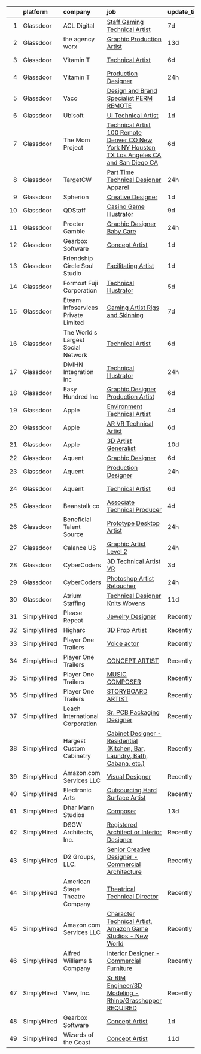 

|    | platform    | company                            | job                                                                                                                                                                                                                                                                                                                                                                                                                                                                                                                                                                                                                                                                                                                                                                                                                                                                                                                                                                                                                                                                                                                                                                                                                                                                                                                                                                                                        | update_time   | location              |
|---:|:------------|:-----------------------------------|:-----------------------------------------------------------------------------------------------------------------------------------------------------------------------------------------------------------------------------------------------------------------------------------------------------------------------------------------------------------------------------------------------------------------------------------------------------------------------------------------------------------------------------------------------------------------------------------------------------------------------------------------------------------------------------------------------------------------------------------------------------------------------------------------------------------------------------------------------------------------------------------------------------------------------------------------------------------------------------------------------------------------------------------------------------------------------------------------------------------------------------------------------------------------------------------------------------------------------------------------------------------------------------------------------------------------------------------------------------------------------------------------------------------|:--------------|:----------------------|
|  1 | Glassdoor   | ACL Digital                        | [Staff Gaming Technical Artist](https://www.glassdoor.com/partner/jobListing.htm?pos=130&ao=1136043&s=58&guid=00000181f65334e294dfd019e50385b7&src=GD_JOB_AD&t=SR&vt=w&ea=1&cs=1_c94eb854&cb=1657695057508&jobListingId=1007985944453&jrtk=3-0-1g7r56d872inn001-1g7r56d8mgsrn800-29d800fa47da9fc0-)                                                                                                                                                                                                                                                                                                                                                                                                                                                                                                                                                                                                                                                                                                                                                                                                                                                                                                                                                                                                                                                                                                        | 7d            | San Diego, CA         |
|  2 | Glassdoor   | the agency worx                    | [Graphic Production Artist](https://www.glassdoor.com/partner/jobListing.htm?pos=127&ao=1110586&s=58&guid=00000181f65334e294dfd019e50385b7&src=GD_JOB_AD&t=SR&vt=w&ea=1&cs=1_38c19e94&cb=1657695057508&jobListingId=1007970749177&cpc=8795CF9063CD573D&jrtk=3-0-1g7r56d872inn001-1g7r56d8mgsrn800-f485984348303293--6NYlbfkN0CNOKpjDIEH11s39GTuUki_mvxNbnX5BtDlH5CMrheAnKze_5JrwQ4joDkGUDohP_RjqrhP-GR2nEH1G8I-E5iyp1xUC5nh2zvMHYjNgiosCPg_jkc54M1b8bMjHC2SAqlR6LckluwJcwjk8npBVnGSZrnaG8_kcx9aCaiD9mMyseUQhdkh9Pd6MgHlVaGSRHDAwGVNKSYbpvRdHZim8npZnhwAYbYuU-RkxQph-t_UoMQ10KppDupqEhXuEGHSz9ecaDO3ULnrf9sLQEDMEg__UTIMCGLi21pOV05l40lE5MkC_qT87lNMXK6hAibdKWDcVqyecK3sNAFOIl6U_dFxEkLxY7P9IBVN4OZqVXEYPj86xm9MBLivi-4FV7Fv9lT7kufudrensx4KqNRxNx7fT8xZkR-TJhjd_iIk4ATlg9r-6iF0cAszXZ-jXkd0rOPvhgaF-0XrTO6x3x8B33ts5fTgTMJLy8UfHHvJ6GFNyTSkehl0WJRZv43tfICYtEY%3D)                                                                                                                                                                                                                                                                                                                                                                                                                                                                                                                                         | 13d           | New York, NY          |
|  3 | Glassdoor   | Vitamin T                          | [Technical Artist](https://www.glassdoor.com/partner/jobListing.htm?pos=115&ao=1110586&s=58&guid=00000181f65334e294dfd019e50385b7&src=GD_JOB_AD&t=SR&vt=w&cs=1_0ee79728&cb=1657695057506&jobListingId=1007988098721&cpc=7F6F94E2229B3AB5&jrtk=3-0-1g7r56d872inn001-1g7r56d8mgsrn800-2b2d0e60afca73cd--6NYlbfkN0DMrcEu7yrtATojKJA7cEzGQ3FdRGWLh0CZQInL4ECGI6k5tN82kdM0cJmh4vC7GgiKy1q_3WkY6rjlaNyM-NFF-LMAwy3JaJF1RGub72pDl2mIPe3VnFjQnN-fePEoO685VwMCQpqIS558ZLLcSJY-3aBIAd5h5SYR4UA-W3wwIZJ-GdMi8Q22301lKnTqBcbjsQqV4w7EhgrbYBRReec3EzATkD4jflSMDLLuH8vk6GJcpDlJCpJYef_lFLjBYIFRKvq07Ijj4TkWIaDBv_1zf_ekl6BdqhSmxmmVOQWztlLN6rrSPBqmi0V3E5u2mBcWUw1xRemD48reDGLx_UGZyxyNmkD3jxzpuJpH9X7JByNeXu-YptDOC7gIUX1Cxs5-KC8TzTQNpDfS-A5EYwPu3jx3LMw8zMIf7eEAH-WSPntx5NcCeSqfAGsYPVR-7s_LIZ_HVefMnM1swhWpVklIE2RBJWa3mnc%3D)                                                                                                                                                                                                                                                                                                                                                                                                                                                                                                                                                                                       | 6d            | Sunnyvale, CA         |
|  4 | Glassdoor   | Vitamin T                          | [Production Designer](https://www.glassdoor.com/partner/jobListing.htm?pos=125&ao=1110586&s=58&guid=00000181f65334e294dfd019e50385b7&src=GD_JOB_AD&t=SR&vt=w&cs=1_cbfa2ca2&cb=1657695057508&jobListingId=1008000918954&cpc=FAE5E775D180B2FB&jrtk=3-0-1g7r56d872inn001-1g7r56d8mgsrn800-2bdadd9d946839e0--6NYlbfkN0DMrcEu7yrtATojKJA7cEzGQ3FdRGWLh0CZQInL4ECGI6k5tN82kdM0cJmh4vC7GgjVqDz7BpSVV0f4MbOzJzJCDSNP0vGQs58vg0Uh0zncdKb_fi2rHArcQNPkTvaSSxPxd6GHnViH5AWK6KC-DQaxJh_okpSepko0F0d6cfPEKACUqRc6X08tPXnvfxeFSQx8Xk-afk6Mg_g4TGiFPC4i1JRZWdFSC2AKOi1Ki3pHOBxcqpu35uD8OgJxYtDXpJzzk7H3flTluHVP3O37rapAqyBCPY6agwhqTmKlFYPlwGSDR02Ugv2PwBNxDB1MEPQ-G8xpmSTI8nTetze0hOTsFhAdFBNj9fTgEvvwgz3-lONx2YDCHmU49QJ_q8HvvARZC7pT5QypmKi3myKnIrkga4wtelz_vFfSYqwkPUK-Rw4ohkzi9eSBsRBkx7vfg1tFd9zsuGPqF8epOwMQzNSlb24zVH1zwvw%3D)                                                                                                                                                                                                                                                                                                                                                                                                                                                                                                                                                                                    | 24h           | Austin, TX            |
|  5 | Glassdoor   | Vaco                               | [Design and Brand Specialist PERM REMOTE](https://www.glassdoor.com/partner/jobListing.htm?pos=123&ao=1110586&s=58&guid=00000181f65334e294dfd019e50385b7&src=GD_JOB_AD&t=SR&vt=w&ea=1&cs=1_798ceab4&cb=1657695057508&jobListingId=1007997935830&cpc=8795CF9063CD573D&jrtk=3-0-1g7r56d872inn001-1g7r56d8mgsrn800-148c79f5f75ca30b--6NYlbfkN0D_sybMACCpf9B-677oK5j6rPldVB6BlrVvFjO_o-GJZbzuF-qh4PxErFUqfUsv_6vH6YLMjT2MVS0a-HyYk0hoK6stCGS3TUAKXcUlAyI4b9KnqjYkxtKlJVmERw-1YHIn2hBS3WFWDEY9Tb7UbOUnuKvkWRKAEMg34O0YToSA9YofhFtAaf2ankOzx5KNMHGVyBj4hTeR_YNCm6fGf1YJ1GtoTW_U0pyxyINXO-wlvPTE4tGlHBLx_6t0SACvhzHiC9iVrjF5NoDEpvnk11_vkHSnond5Z5ZRRTwwq6y858XOBJLFWLPDuDzWgusKNZzza60DKsF29wnj9IAWdjPB4I9148XS5ulXP2vS7LpISxtajTTXkbJYIeJMHJgMwynRLtLeZEG_nYMx11ydymU_yJbwrV9YQEOUL-D7zMVt7UQ9VT75mZMedKcbNirxuz4zkLcPBrVF3ig5GZ69ZKRS-vwVbkCTunAztEP8OKmblRHu6jtQ98BaO41NG6biwGnO-mBkSkbulo4wxrGtzmE7uPhY_xCtcGv6Hi6JQMnHcA%3D%3D)                                                                                                                                                                                                                                                                                                                                                                                                                                                                             | 1d            | Charlotte, NC         |
|  6 | Glassdoor   | Ubisoft                            | [UI Technical Artist](https://www.glassdoor.com/partner/jobListing.htm?pos=129&ao=1136043&s=58&guid=00000181f65334e294dfd019e50385b7&src=GD_JOB_AD&t=SR&vt=w&ea=1&cs=1_b759492f&cb=1657695057508&jobListingId=1007998494479&jrtk=3-0-1g7r56d872inn001-1g7r56d8mgsrn800-c9b21f008b357e52-)                                                                                                                                                                                                                                                                                                                                                                                                                                                                                                                                                                                                                                                                                                                                                                                                                                                                                                                                                                                                                                                                                                                  | 1d            | Remote                |
|  7 | Glassdoor   | The Mom Project                    | [Technical Artist  100 Remote  Denver  CO  New York  NY  Houston  TX  Los Angeles  CA and San Diego  CA  ](https://www.glassdoor.com/partner/jobListing.htm?pos=103&ao=1110586&s=58&guid=00000181f65334e294dfd019e50385b7&src=GD_JOB_AD&t=SR&vt=w&cs=1_c309647b&cb=1657695057504&jobListingId=1007987865555&cpc=4050D81B60456B41&jrtk=3-0-1g7r56d872inn001-1g7r56d8mgsrn800-f9ba92839df5c1d1--6NYlbfkN0BDp_epf89aHDQhKpPegNJQ_ldQpEFZQsM9OcONMGxWx6pU56EKHF58QjVdAUvn2gVWpkrLpX7vbV5-UEdYnswObjI3ngm2Ih6h9TDJERtBGYSIutKR-WXdclnim4wVez2x-elJfLyJDarCEVubotgJSpdkrSETgpkkW7LPNV1CtwGyEXZBlOdZ_oLyUSiShOdozfYAegIwWunXDv46aQjobVAr3X7hfQttxkoiJc4CqM-PuU7NpwoHtZ04hQvTl1spO74SFc5SwA9AjVh16HBeY34H7Ry8uSdkCyLi1enoXnhRWa1gZZ6WkKXIrgoGOnqHyRfivNYdG-PaFrka86tSSmdMswrypOaZXOu02zA8CDKEHq6YuAuPdPRqt8JD7NnMUGlxIJybYc-RzVG4lCfrrcTnXz1RS8kDUt4-jpjQLT5WEtNL7MnYIPxMjbSrXZAwD4OwL2iIUAB6_2JDt9bMWtvfutrRAm4S2Sw_Tw5HnwgRAYpx9Gr5bKoPaytW075vIU5s7pG3NAOwgfcVnzS6H9m1Jdd9FG-C9JQ1ZYJa8PSFULwf0eL8KBK3ftFEbj6QZbtmLZtUDf0gDhTafoF_Ci9CSSaX0v4%3D)                                                                                                                                                                                                                                                                                                                                                               | 6d            | Remote                |
|  8 | Glassdoor   | TargetCW                           | [Part Time Technical Designer  Apparel](https://www.glassdoor.com/partner/jobListing.htm?pos=117&ao=1110586&s=58&guid=00000181f65334e294dfd019e50385b7&src=GD_JOB_AD&t=SR&vt=w&cs=1_2e66b632&cb=1657695057507&jobListingId=1008001168862&cpc=FB7E4A1762AE5BEC&jrtk=3-0-1g7r56d872inn001-1g7r56d8mgsrn800-21c01eebee5600a9--6NYlbfkN0A6TktYCN0VG50lat1bxG6ZYGRoV5Av1OVF6J5hGgtfkbuLupBOf1hB4AfOK0qYtBd7wMBA6CJp82nAZ4USLNujEOWFbAMOMT4KwXvPCj_gayr3iq53d8yWc5MSqcO-k2mX1sVVPtvoxxvc30eUVqePpwhLaTIaXh15vfObKKtp0A6I0ENLoFQkQlxd6W7mJDgJS3Hed41Nk6g8VYFmYUU0HnEKxCb4RHHq08zmIf-8jMYpcQKRgQ30wshJWsZbtVopNGS9kxrKHr8d_A2oK1cRKsiSdPB9e4yBCQtlg4aewscdLdSsxEjsaIgdzN6FfKO389CV_X1JChwValKBzaQqZvsbbZxm7MgQ7TpcobStqk3KvB9bI79CGK8pvjHZ8W33EA7I31_6M0QTFmXlCR3zw_3iZpT7Rk-RSS9-4U_503Wp1bo175fTaEBhvgLDPlhE71s7DlbyBbberctTftO4Z3SupJcuVw5j4GZrJpuiMe6-crvgYrpo6j6jyD77iWvZQCa1uAVaADxP3TAkQjFfBP1aZ8bDjqrarEeN3lZIJZPKsW66PjNNbNkOyEauSS3m1ShlPNPdojPfr-ewabNLoJyTuSUnmvU9J5YlzLwTqKxrPHphUI_xjgFs2OclxitWda5QOU__pX98k-LNoJyT-jWo4_dxQwHrdSuyr8qVLVuKbwxuiieytF1ziucmRn95K6R2cnh3MRJovpfCVYoN-bp2I7y3Zjk%3D)                                                                                                                                                                                                                                                                                                  | 24h           | Union City, CA        |
|  9 | Glassdoor   | Spherion                           | [Creative Designer](https://www.glassdoor.com/partner/jobListing.htm?pos=119&ao=1110586&s=58&guid=00000181f65334e294dfd019e50385b7&src=GD_JOB_AD&t=SR&vt=w&ea=1&cs=1_82a36ce9&cb=1657695057508&jobListingId=1007997451737&cpc=FAE5E775D180B2FB&jrtk=3-0-1g7r56d872inn001-1g7r56d8mgsrn800-1e1398609a68b71d--6NYlbfkN0BpNZHkGCYrNx41be8qaaTe0TzeBrdPS_PZvndxEDoRqCuH3CNcO_WgIxvH872q8BXocWzhpZ2eRKqkciQtsNBTawKLGBCPr2cWDGwrhQ-bf1cswthjJFSiqlVhhCMNwL2HoaXnVr_hlWdlAjgOm77T8-YWdXZWO3viAo31AQo78StG72DOM7TWp8lqTKskptA6rlsCQGEpBmETv-ZkNTHDPd-GyLCahDJIKq4O3Z2KomEXQU9kEIhdMj6KZGR32lGThgHSfjhwNYF2S1jOqVCz-U3GZvTeYbVbf_dOTq_rJwi57dK-g1Wgc4LgDlWDVU5TC6Pux0vYyj0NF-m9yww86V9Ij39hooZQB5lB5jhkqur9cAhkRsyQPEIWzz4bgdem5V9JnT0ApSh5V-FwvBbesEO7p5DewT3CiZPsWdxRRV0BvaLkYWjnXo7QAf8D-zShZy49dI7WSr-wRoHlMv7MprhDm-RsffDUIrWPTLP0EDBjYuwiLsMocM4KNJFQSMJEvaO-_Q9NCA%3D%3D)                                                                                                                                                                                                                                                                                                                                                                                                                                                                                                                                   | 1d            | Lebanon, IN           |
| 10 | Glassdoor   | QDStaff                            | [Casino Game Illustrator](https://www.glassdoor.com/partner/jobListing.htm?pos=113&ao=1110586&s=58&guid=00000181f65334e294dfd019e50385b7&src=GD_JOB_AD&t=SR&vt=w&ea=1&cs=1_551df317&cb=1657695057507&jobListingId=1007979465017&cpc=FAE5E775D180B2FB&jrtk=3-0-1g7r56d872inn001-1g7r56d8mgsrn800-7b5571057083f71e--6NYlbfkN0BK9GXDcakwdiqmeo8o-2GvkYnmPkq7xevAHdeF_847qkpPJo8-WyfGxHsHPe4cA6EI7EtJnTtXxg2G6TxjzkWSjN-_eoC0CQqc2RAq2MV5g6TovBKQDk7CcqvV3amJm8rIfBPyOGl_nc6LyWzqcbr5tu7ooFcLrIX_cxWhA8bZqCmVqt4J3dHYMCnoC0S3fAFrqyGDZtfvanFG1J9sY-Jy-PIJSGCAGSjLp47Kv9EOlZD-XGQeBOKqIuvPJRiLNX2klUc4zRgQ0dEwMW51Jn10uU8FBmh2MUUuz9GKlxk2GUwu2lhJirKulnskX7RhiZN2VbEIq1fHQvmtDheAbgPYyXBqkakBaRSHz_yRQc4Qvw3QHzrmbDX2hGqsaFjFp_5_S3LkmeJSlNRFuGXT9tD8Bv83Ej2k7XXhzoLc402Ay7B0MhcEfIQcx6EjqARezuG4BAxw4-2XeWUj5eJANPYBcBCdEDQNedX2GtNr_k9aDA%3D%3D)                                                                                                                                                                                                                                                                                                                                                                                                                                                                                                                                                             | 9d            | Escondido, CA         |
| 11 | Glassdoor   | Procter   Gamble                   | [Graphic Designer   Baby Care](https://www.glassdoor.com/partner/jobListing.htm?pos=110&ao=1110586&s=58&guid=00000181f65334e294dfd019e50385b7&src=GD_JOB_AD&t=SR&vt=w&cs=1_b9e21e4f&cb=1657695057505&jobListingId=1007999872401&cpc=545C0D17DAD7ABB7&jrtk=3-0-1g7r56d872inn001-1g7r56d8mgsrn800-5f90544a953fee94--6NYlbfkN0B33zOFN8GLzgQsRxgvJtNYlcIUZ-r8_DOeeUSief12Qz55-o9dfT9UdE9sGCjMKqC_S2hf9v2i5E1YDgbxkLYuCwXFQpFHZDuULismFLY1BMfCMd-GYSNomb5Chz8T6iLNjj44dnBnObwwxx_WtCP97GMRLrbWct0Dzg9BRf2byflL-BCiPxgMKQWPxsfcN-ho9n5XTnJjn0pPS_L7ucFqmF0uM1nF5TuY-DHAxRA1nExivwXKhNmK8T2FeLX4NwnGtcj4ku9TgMGabwtNArGcN7WfGwfC4jQgNdXFN7o8au3sFERIdbKFZRlYZvcJ3og9bcNmznAs7c2L-k4SWYnnWisthGvgjK9d7xEYhok7tAojJYMXzV7wCnTOmAz0le4vvl_NKu2_zXAMfxslP43nTRfhK1LVCE73n2Dh3CWSnJVBb1kPEbqgTbWAl9bgEE7qvhKHE1xebP_ebgcmJ8NfMdK75ePGNhvf2sH6gs3kR9CE2rJtqTy8p6Wt03y0yqtaVG3i2sfMZC5pbAxanW1yFTyX033WJVEw34-QWr2Azg%3D%3D)                                                                                                                                                                                                                                                                                                                                                                                                                                                                                             | 24h           | Cincinnati, OH        |
| 12 | Glassdoor   | Gearbox Software                   | [Concept Artist](https://www.glassdoor.com/partner/jobListing.htm?pos=128&ao=1136043&s=58&guid=00000181f65334e294dfd019e50385b7&src=GD_JOB_AD&t=SR&vt=w&ea=1&cs=1_37e92c7c&cb=1657695057508&jobListingId=1007998860858&jrtk=3-0-1g7r56d872inn001-1g7r56d8mgsrn800-23d94e4d67c5d3c4-)                                                                                                                                                                                                                                                                                                                                                                                                                                                                                                                                                                                                                                                                                                                                                                                                                                                                                                                                                                                                                                                                                                                       | 1d            | Frisco, TX            |
| 13 | Glassdoor   | Friendship Circle   Soul Studio    | [Facilitating Artist](https://www.glassdoor.com/partner/jobListing.htm?pos=104&ao=1110586&s=58&guid=00000181f65334e294dfd019e50385b7&src=GD_JOB_AD&t=SR&vt=w&ea=1&cs=1_a3e6a614&cb=1657695057505&jobListingId=1007997379701&cpc=59DF70BB7E75A6DF&jrtk=3-0-1g7r56d872inn001-1g7r56d8mgsrn800-cd5f6426ae09bf2e--6NYlbfkN0AZiaPZyccuKjlre0e0RaBFeO48J0QExrO5hcuLctOVaIu_7Bvz8W8UOYOnx3XUNJ31wgdSvtoeeXvIxZzyZqTGxdrgCrcJVHy9sALxoqXUk9x8FcWFNXNzqSi2fRTrQ62_pavcWlSl3ZKIsgbYS5tNPu7FXYeP1obA_dE-c40LoHDPYEpMgtUU0LKUfRvJetjYACf0mwLaVD9B8Gh9ZMfOsVd2-_D9CqTzB_FOKgMoRUhjJb30aYtie7mYu9hqGgZHrVDDxGvxooiH4Dg0fEeadrSpgqrC0K1ealuOH2-G1THkLbUjZub_J8S_rXo88fKwO8wvLDG4JoANRs9Wg_qYsr4mgLAGtAzDnFxtsYHBlDUCMgF1ejEvrd3795HqZQaFhtoXDnoI19gMbCLe6OSmIa24QVZrTUC2drY-tN3DXihC766rHLgUgEya5DwRBoMU9uxmf_szbsRs7nItIpBb0pw-aU3rxcF6Aj4W1MTBHYKRMU75UsmoLqCENqI11W7oa0Cl93fYkw%3D%3D)                                                                                                                                                                                                                                                                                                                                                                                                                                                                                                                                 | 1d            | West Bloomfield, MI   |
| 14 | Glassdoor   | Formost Fuji Corporation           | [Technical Illustrator](https://www.glassdoor.com/partner/jobListing.htm?pos=101&ao=1110586&s=58&guid=00000181f65334e294dfd019e50385b7&src=GD_JOB_AD&t=SR&vt=w&ea=1&cs=1_8fb66735&cb=1657695057504&jobListingId=1007991091859&cpc=0F120DD93C91FC85&jrtk=3-0-1g7r56d872inn001-1g7r56d8mgsrn800-be6f43ec227107dc--6NYlbfkN0AO-lx13pzomzdSppJUWL3QXsQT8oyFk4U4LWH8QC50CrDq5yYFSZNdw6XhlElfAiUND0bavzWePFgmziYefkO3atJ_SwK820d2liYcoGKoeeG6kRrT4hBb3RGqlTD8Yef1Rx8AJlRd1KC1C0eqhf8Z2Rk0llX2GwWrVsQeJaCIJkOcHMTDEPiF3u3ygl1CY0K5qWtD3vL12-1cCbYXiNg9UzSauLoe_9DFhcOtR04VoehdgTE2kW-HfYKLraMoGDqhs06yJQhb-iMTEYtNjEkZEqIor8qK1gwbyLzTZ-lOXpVleGpVPRSdcLYJkBWLnCyUa51JJ7MXUK9uxTtPmwZ6UiH1-5xiicFNGVoHmMWSc2VH49T4bTxziQdm7HLuNfVjEumvZGrSbSAm6DlXCg0EGGiRAygXgsiGXoAo2LwW5nP1pEciqWR0hWxGqHVg5Prq2azQlj_6MvNAFY8iblsOwhEi8mwMvrFH0q4zaT5yUwcPJI8h5Ljg_X0LjtHI_S4%3D)                                                                                                                                                                                                                                                                                                                                                                                                                                                                                                                                             | 5d            | Woodinville, WA       |
| 15 | Glassdoor   | Eteam Infoservices Private Limited | [Gaming Artist Rigs and Skinning ](https://www.glassdoor.com/partner/jobListing.htm?pos=124&ao=1110586&s=58&guid=00000181f65334e294dfd019e50385b7&src=GD_JOB_AD&t=SR&vt=w&ea=1&cs=1_64b2be0e&cb=1657695057508&jobListingId=1007985702247&cpc=F41FEAB56D215062&jrtk=3-0-1g7r56d872inn001-1g7r56d8mgsrn800-0446465550e55cbd--6NYlbfkN0Dh7uhyTJ7ceVX9cxrhRzkf3V-ashF7vV1FDMtoY4ul7WmHnca46Sdb1uL5D_1w7ub67RTkJHsD-kb6Yd1DQurbQnkcXPgFaaW1sINN1ZkHhVeFO-rZGZbgEdJoioXIoyVomiCtZgAx_muNNnm6cvEwY_znyqSg6HZtgMF9f_hQtVe_n8Oqgt2VYRZ-EHiSEHvAgz2ybPOopNILfQLPLy56GNpQ95FYraO0gHfgnhIRKt_C8AnJ3B0_7fldyM7qYuxEzIzMCrHt_aptmk97nkR7brXkis_6lSv9-BW2wpRT1xnJMcDrVDmuxbPDljqRRJoi38TcI_-C38djT9ppqekyzCyJX2VYv5Z8lPfXXSlBM7AYm0VE0-_kcIy9uxs9oHrKReMXF-sR6vmJFe-EYdOpp-VH671-gcsshWK6aZsS_EKHom4Yqm3VDt2-xaWvdkIaPLJ5so2IQi5rmiUdVY3RQNFcZsJIIR4tfhdYSbQZx-eb5mIHhDaHROfXXG-TLZACu2-_xnyCOORrLzKtdT4D)                                                                                                                                                                                                                                                                                                                                                                                                                                                                                                                | 7d            | Remote                |
| 16 | Glassdoor   | The World s Largest Social Network | [Technical Artist](https://www.glassdoor.com/partner/jobListing.htm?pos=106&ao=1110586&s=58&guid=00000181f65334e294dfd019e50385b7&src=GD_JOB_AD&t=SR&vt=w&ea=1&cs=1_6e8876e7&cb=1657695057505&jobListingId=1007988214688&cpc=BCC169F53084E245&jrtk=3-0-1g7r56d872inn001-1g7r56d8mgsrn800-a1a4e404d348c6f7--6NYlbfkN0DSgjPPcnEdvoK3uuxfISLALE6pB1FR7YSHOr_tSg5_QGIhoz_2VqUepdcKLBLI_zQIFmzuBr9mcjXu1U_GqcqSnFLGSfTR5WLUThO9br6SZoCdvmPSI0rthZgVMtUWT4jJHFhHpgjNLss2RlP5qDPR-4G2FcONWnprSe1SvgWyoZBrh6D-oNvMUYuJbu1epRMMapwFjsCPcGgZYxRBLTPHrxrxi4Pw-5_9b9UPMZPpTCJgbJXXXmM-545bsVy9cBoQIx6KkyI8jRJnR_NTjpe_XfWJn2m_QvPMxqexjg1bxvl3dp-iIgY7ygWfAzOqE8aV7w_zMg_8yX03bLhVYvegDiCNP8x1ABiuSet54MqriOrw69z77iGPIKDH5B6goVgoeHUXLL3YR4jCVBbEQtYt0DgCcjvA_LSa13ASaIKlsFyGz3EzqK6nQGbmn50zLBj7_3-1y6JpEIFfHR-iWTAAk9n1Y7MwP-HaaLe0C-tznkDdlLlCFKv3M1WU1qCd8eP9ZayzjtB5alev1IXDLblWqIPohgSVvc9c7zUu24EpLzqk1wjbjCWeYd0K_zfkRNXx7CEPvwB8kmOSKyT3p5RwrtCb0h_Rik8%3D)                                                                                                                                                                                                                                                                                                                                                                                                                                                  | 6d            | Sunnyvale, CA         |
| 17 | Glassdoor   | DivIHN Integration  Inc            | [Technical Illustrator](https://www.glassdoor.com/partner/jobListing.htm?pos=122&ao=1110586&s=58&guid=00000181f65334e294dfd019e50385b7&src=GD_JOB_AD&t=SR&vt=w&ea=1&cs=1_125c8797&cb=1657695057508&jobListingId=1008000881895&cpc=F41FEAB56D215062&jrtk=3-0-1g7r56d872inn001-1g7r56d8mgsrn800-263830ea0527805f--6NYlbfkN0BJ3u6qF2wc9ICgZlvsKuNbbLBNkh5ZBfvXb2PoA2N6Q167jZcvFJgUYQitahDww1sPyhY9J4F5fVG0-EcXe7EMRIe2lOqsDNCPRSJau29SHMfl5D-smmK8dudRqLpxtjh2kZGpJfyucjqj3KvnYnats8zgReXKnu5lE7loRJgY3KYQcRyJkr9Fnts5MDoHXMT7hm7GEgF4S2Vu7gVzKeVBroFSMaWGQ03P-tuNWgOESEckx02EC0p-zN5PMNjCr10U_VtgLdBX0mavfyQEzmt6lvtqoBtoPa1-NvixVcoHaG0Bsvo9byInu_iGjhP_FUAIaAFP49H_mz5K9cs-1q9gUTYkvCyqHNnJxrMvqoNjuuH6lVmeXfR_sNlhKcf5IAZDDTKAr2Zc3Q5w6kkIdyHqJtEKGJPJfSZA5vegaU4zK5B66wCmZhWJH471l5asE-PR1TBIiE6g5enU9BAJhMxpAk-E3r5eHfHVkeMLj8_wmjKtc7I723XPOXOlvGzA6s8NECqchIGgGw%3D%3D)                                                                                                                                                                                                                                                                                                                                                                                                                                                                                                                               | 24h           | Woodridge, IL         |
| 18 | Glassdoor   | Easy Hundred Inc                   | [Graphic Designer Production Artist](https://www.glassdoor.com/partner/jobListing.htm?pos=114&ao=1110586&s=58&guid=00000181f65334e294dfd019e50385b7&src=GD_JOB_AD&t=SR&vt=w&ea=1&cs=1_ea7f58c7&cb=1657695057507&jobListingId=1007987716739&cpc=AC285F3A3ECA6BB0&jrtk=3-0-1g7r56d872inn001-1g7r56d8mgsrn800-a1f175cb8d761c99--6NYlbfkN0DzFcgFZSW24QBnmHK7x-Aatnd7JHF6x6XqYmHmLEvBNkdR6SQ0tPXIJmjP1lIiGSMwFfdYZ2cYvsSFVRrF3aIGUU-nUlUv-UyUk-GcDHtQ9aXwm6bmv-DYK32QO1p2F-sx24LRq5lcPYiyuNXVAsoBV6_ZvOnvooVGoTtSQOYiMGodAavZQKnXQ-aKdeU9LRdP995WaMpwITSGkOr28rbnFH5rlrk4vwhoCS2vT9IeRLD4_egN9FRIsiOCRiM9JCPh11BkM0E9qhBj8dZ0kNs1jSIZe8p1GrDKt_s9cSSERKoB0j4moh6NgpAOWOBkDzmiSBf794sTn-H2Hi4FYL3lxCZ1qzQ76VVVYztO9K2CQ4B05Gw-G0RoaAVpjwvCBRgTCDtm0DLievODZTckgRC3QcnWnj2OBTwnVuelxJzCGadaKpIpRrHgmq_rh7vuk5bugw8bUvDwl9-WeBhb2lNWif1ykhqQ3gHi4YvhNSM5i49G-_d8SBTPCEmE5j5MV6zOpHsemHqbrQ%3D%3D)                                                                                                                                                                                                                                                                                                                                                                                                                                                                                                                  | 6d            | Flushing, NY          |
| 19 | Glassdoor   | Apple                              | [Environment Technical Artist](https://www.glassdoor.com/partner/jobListing.htm?pos=102&ao=1110586&s=58&guid=00000181f65334e294dfd019e50385b7&src=GD_JOB_AD&t=SR&vt=w&cs=1_c60d1905&cb=1657695057504&jobListingId=1007993991310&cpc=654405A9B1E0A9F5&jrtk=3-0-1g7r56d872inn001-1g7r56d8mgsrn800-fcf15d6e75ddb4fb--6NYlbfkN0BvKrLyj5gPmtZO9T8euul8TCxuuKNOtzRJOomxnwSEodTz2Bc-sPZl5OJ9R4TJsNcmDZ0l2LB6DrSnwurn1K0vJ4iTjl9QW1JhBWTF0sXP1R9ts6Ae-JoDFyTmVPZfYj5lbR6qxK1JlFKY1Gwlbcyi0vLO8WwnTX4dOHZ3APzh0smyZKGAZhQojhVRSP-BFuA0WqhqlTfVDe8PrSpdrkv0pqWo1WPrrH1164L6JRzh0gAoQjzGYv0_qfvKI7avTp5vFS4HAg-8w55BMcg3Wa36zHwFFS-1wszEik7fkvWYIEFfuXUw-JADxMpFgElF3_TlRI8gvYrV74fGVGWaF-G-9u97T2MhoiIV7eQE8d1E2zjTJRdDFjTW-gC1Pv1Qv3X2mvwI8iTW9wQ0jHK7SE4M9XKPxFholRGXo-1T8LhmXOvkFDgEj9bamutnGVoGX1o0BJ8hlXC485m8Zt4qJ-UHyY18JUhHD3ViLslSvVs4n-FDoHI23ye2rFiFjvjRuze8wo9sd-LjUtFmx3PM_sgFnoJqrdNyRPgmqJBjRhelvDzuN7PW8AntAWysXgowYEtsZ9B--sTPXHhhx6OXSflPkQgHus-btOL0OvnyfDSZh0scL_htE2Nlfr59Z3sM_HVqz2XsY3BeuToWeirisva0hBvlCpQU7dg_PBpSKEpcGv56xuFE9TQNuYiGU2MPwVCeadOyIw-F7fz2EyE90cRiEx0hNqpSS_BNHCGp3lXSEv7DDj7IQd6Mq4e5be9AN7a_MakhjyL_tVJFIe7fPZcUx2hvbxchHzU8fdfKIRfZEcZWIHBE3b_0VkqE4vdhMTuXAYyR_ZQBrXHf2XiXTtRnR4l_GYI9CPPDf0z91MeDwl8wWLCGxITlvUsogzYKWLUQ2vBgX05P-auOAE8V-eBAn5gGrjWYFEa6GV4VxxPzAvGmRgzJ4l5va2IRfz9-OHSSyk9J8_jp_w%3D%3D)                                                             | 4d            | Culver City, CA       |
| 20 | Glassdoor   | Apple                              | [AR VR Technical Artist](https://www.glassdoor.com/partner/jobListing.htm?pos=105&ao=1110586&s=58&guid=00000181f65334e294dfd019e50385b7&src=GD_JOB_AD&t=SR&vt=w&cs=1_81810de4&cb=1657695057505&jobListingId=1007988605059&cpc=AC285F3A3ECA6BB0&jrtk=3-0-1g7r56d872inn001-1g7r56d8mgsrn800-9feff9323e344f90--6NYlbfkN0BvKrLyj5gPmtZO9T8euul8TCxuuKNOtzRJOomxnwSEodTz2Bc-sPZlt2Zgji_QUXHm5gyoIT_Mzgf9NN-RocgMMTGC6zbdmofl4nPmT6-6rT4MBHRKw9tcVAKZ7eCk9OJc8ML9i3q-_TKT9QiBsttnhRVBZ_MxB0_scEhOJNNfMhXD2aigjctujIFxpZ5o1DXcXW15XUNsSxnKwbaXW5C7C9ABBE-LcJf_vbcQZAVyaLAa8FOFdDvA4ONnCZ6BxQ6s_-wjS3VXJGTNvj-tIjY8vqkB5k5bjS1dWG9pdXeZul5TNpWSvMbjkkxDgm9ooTkjj7aT3G9nQTFZIE74DNIqXqt5Cs5M1dDjMYuu517Q9fil0730WScXAPT-iefDfgM_vEqG6UdyGwrHFDrNOG3fTNZbpph8LfdT3wiewOQzMmhwhVn-Tx7IhhotErVQ0ZM1tzdTk7CAr_OTRpNU9usCsfN3Ihaif4Y6fCyodZsnw6mrcUv8RNp9pK2vOFrP10QeGiSloo_OQf8jTSmYGQFGWNhgOKLOGY5L_G2oB9n7OmiIQ1V4mNns_rHwJHrRJeCUAnBQGPckXZRDeh72mHi_-lUqQ-eOJ3LB6FI9mGyMkiOYIwlG0Agu2Sgy65H9uAtyLJI_ATuW6_jNw8Ni180I4ZT5PL7EKYjAWsS607R0SBjBFwl9VZwNUf-UIbv3k2P8Jtz3latLBOa4jHafpL8POYK0E2RRoAOKdIZ_S06FP9v0fWliwGN6RpPaYuizZppveo15VencOK2cy-b_jbw3-ntV2GjLeOVDCjnC4RiwfVa0w5_3lpWBY3IaUyyaSWLV1EuC0WbPzj3GqbbGcVFKmRQeAEMHv9tRP6aofofz4vEPHFOb4WJmW5mPfGULFEP9Ft6f2eRVmLqrmhYmyfRS03a3iV3tLD9kT68i5n_SeaJDA1LHXL4xZFg4cQEcIIQecJ_0lZ7vVQ%3D%3D)                                                                   | 6d            | Cupertino, CA         |
| 21 | Glassdoor   | Apple                              | [3D Artist Generalist](https://www.glassdoor.com/partner/jobListing.htm?pos=109&ao=1110586&s=58&guid=00000181f65334e294dfd019e50385b7&src=GD_JOB_AD&t=SR&vt=w&cs=1_7afbde89&cb=1657695057505&jobListingId=1007978835166&cpc=8795CF9063CD573D&jrtk=3-0-1g7r56d872inn001-1g7r56d8mgsrn800-dd83f23249e676b9--6NYlbfkN0BvKrLyj5gPmtZO9T8euul8TCxuuKNOtzRJOomxnwSEodTz2Bc-sPZlt2Zgji_QUXFzs3_OXxsWzs7YIt3ioflpzSAAF4rgqonoVe2LKgpjiPjYURdhBb_oyTcdTmpPA12ssH1CfLRJ2WnXk-7NDdzo3WWgza_L42_8hKnl2_nhWNnWJzgnzqXLkmw3RtYut-mi2rszq4cd-X7ANfPfChaQC9JsMzbnopJrEQCy1R0vwS3s-juz6HPIhqwm8cd_ZxsxBxk5JzKP6mtieFCj6g1HZ2WjJki2hBE566BaWGezuYKV_jk9ICRy_SxqOBCsMv4svAsMoAvkCbI6hQ5wav7zJNKiE0kYjnc7REotP6zhOPOnPyvsfLwXYBI1jCus9JGHR4OtwHIXVA1nyWy5lMFOhsqprVKsn5-Lp1WA1rewbCpLPhDS2k4_yyoFaIm9RQTBKL2mZI2W9PPZobkSQB700qhT2haYyH-FJt42L_qQ2FU9Wwa78yuS1hm8t6f0JdgaasL0TY9YVToZTJkgCatDB8X2lzA_kO3-M61DKHngEmG-rm3TrMN4V1Hpm5mN3pbO-rZJfwXEJcm2WAjni8ft3bHY99jZ-F6HUWAWppbYy6NTy1wUGTs1Ujof6rYI3___LOd67VmFbJIEF714tSVx3Xv0MLqvYeZXEf4N7tz9UW8ooFHtSamNp-QpK8ZF6tmITj0WO5Wgmvo9pEaScgS02fDQPrILs1wSgt2_-339SWeCFLd6x_1kmcR2Y4q5S0tIMmop-oGC7Du-hkHPrnZmu0I4ZvK-SYjjvgZb-QXRb9CyQG9bitg25-kHg8DaAWOfWz3micgIlgFkAjxjVKfBQFRAwjv11yuum7XoThrDC9jr4VqTa29Trx1ebs20IKXs0UkP8g7NTwxSrk7DS6XVYQilBs47MxUv8kAH-VI0IHAPPrXqYgOuqkp0h3JkPfg%3D)                                                                                   | 10d           | Cupertino, CA         |
| 22 | Glassdoor   | Aquent                             | [Graphic Designer](https://www.glassdoor.com/partner/jobListing.htm?pos=120&ao=1110586&s=58&guid=00000181f65334e294dfd019e50385b7&src=GD_JOB_AD&t=SR&vt=w&cs=1_72f09f8f&cb=1657695057507&jobListingId=1007988996665&cpc=3DB599BF2F4828F0&jrtk=3-0-1g7r56d872inn001-1g7r56d8mgsrn800-d52aca7df62de0a8--6NYlbfkN0DMrcEu7yrtATojKJA7cEzGQ3FdRGWLh0CZQInL4ECGI9gD0Wolx9R2v-Aex0-GK042anucAX0UHAFAOZzfrb71RaUo5kU5NRbNy-NsEMl1LCrzajUtzA10UAE84u9e-MwLM1_TYh0_bh1m7rzdxuUI1PJE0uGSyUy0yJb0OhvDaQrkiOnrrbXcg1zbraJ1PRnkBvf-nraE26kcl7d3d2veQx_EbWzvlj991jTExPoVKHHDP3YZdwd8sIDn7SL9-QpvCN8V7M_fb-K2e5pk0PQcP8nelnxwTvJkHrEIV7Bx1w-YMhyYvIM8q0KYtX2KlcU8Q3tqkNH0zNbL511tZz4t4ADXYwgL6G2UipzSW7tvLAMwQCKcdEfwXwKPKZMeyml_67Sdj1TeUQWsF7130L52T-9TJIaVSITV2k15WMGx1CKJ65KDXKQYEht-k3Fm-WYZ4TNRA7yVEVATSSpo17IT)                                                                                                                                                                                                                                                                                                                                                                                                                                                                                                                                                                                                     | 6d            | Atlanta, GA           |
| 23 | Glassdoor   | Aquent                             | [Production Designer](https://www.glassdoor.com/partner/jobListing.htm?pos=118&ao=1110586&s=58&guid=00000181f65334e294dfd019e50385b7&src=GD_JOB_AD&t=SR&vt=w&cs=1_955a0c0e&cb=1657695057507&jobListingId=1008001116189&cpc=D2F1DE17EE1F43B9&jrtk=3-0-1g7r56d872inn001-1g7r56d8mgsrn800-690ea9a160405fa7--6NYlbfkN0DMrcEu7yrtATojKJA7cEzGQ3FdRGWLh0CZQInL4ECGI9gD0Wolx9R2v-Aex0-GK05W53OkiJifQxlRavF4jv6APzz-RK37WNysVXED3ZYFun9U7efaEyA0TQ9uauy9vzrdJYvjMG3TgDS4jSgzLd0D2qTawX-pzCyzLkwH6byoblhyIqxF04VfYRx12gBbO4eQgATPmDx186hUo39r30fcumxDDh1pjfr8AHJdWquHUkVgHFeKlsF5SHWY9nTyn9FjkK-hHL0spwQWRoK_064NIpv8ma7Xeij3JSheSlmtqf5tecrUrR3pNqBNer1RZrV-BL1t7Na0nXNh1esVqgUm0a8JHm77fMhGFUivqFqnBd78nyiw8dN-XKHnheFTvdtv7WiY5OTvzR0KktjsH4B_2-I9MQJzFELdA9e4h1foszyfsbMnK-AUZ59WvXlCAF4Id4eS5CFD8w%3D%3D)                                                                                                                                                                                                                                                                                                                                                                                                                                                                                                                                                                                                      | 24h           | Austin, TX            |
| 24 | Glassdoor   | Aquent                             | [Technical Artist](https://www.glassdoor.com/partner/jobListing.htm?pos=111&ao=1110586&s=58&guid=00000181f65334e294dfd019e50385b7&src=GD_JOB_AD&t=SR&vt=w&cs=1_5c86fc62&cb=1657695057506&jobListingId=1007987529256&cpc=5EFBB0462F9C6B7A&jrtk=3-0-1g7r56d872inn001-1g7r56d8mgsrn800-0f80ce9de65ae140--6NYlbfkN0DMrcEu7yrtATojKJA7cEzGQ3FdRGWLh0CZQInL4ECGI9gD0Wolx9R2v-Aex0-GK06FwClXS21Zeo-jUYyPMhNF8AfWcWf9-vdKsC-nJ5kZtI18OgUyh8ClzkWlD743XY0hWpKEYLEV2ixJ6py4X1HGlX7qQYN53uIYP-Rz3KvnmVqXn1cC2iE_QKhS-_W5lnyuloPyQZKAFJl9JyjtX7WRfnd27rO3XpFBL2hDifbFsfR2ybP2SbUSAZIk9sGqblYkUDYCAQ0SLTcFDT35vVzfrE_cJk7M1NWVEPVaJ_kkbaQZOZQgNwg4t5C_JyP90HCnuuU81mvDl-va4iSHzWuUldJWE7AarsYp2_TSYuPIWIdKzv9and-FYWui670vmsGHqd66SP9JfyK6mGOcTQy3GUjlVgWBVmrWpsvyTFj1YNNFMkEyJvBzCEYZ_c-tW1n9uizBPos2bw%3D%3D)                                                                                                                                                                                                                                                                                                                                                                                                                                                                                                                                                                                                         | 6d            | Sunnyvale, CA         |
| 25 | Glassdoor   | Beanstalk co                       | [Associate Technical Producer](https://www.glassdoor.com/partner/jobListing.htm?pos=108&ao=1110586&s=58&guid=00000181f65334e294dfd019e50385b7&src=GD_JOB_AD&t=SR&vt=w&ea=1&cs=1_a504a224&cb=1657695057506&jobListingId=1007993269645&cpc=42BEC95245890617&jrtk=3-0-1g7r56d872inn001-1g7r56d8mgsrn800-551491fbcef1d8e4--6NYlbfkN0D4nuovUOU2dPryPr7-xanE7ZFWASvaSyNm3BqXIbrO0tXTBO69MzMFvYIyQ63zXfXy-aVDgzQ9M-ePciMJEQHK3LC6YK8ObdjZVng3UXp57u7vx4YNpbT4ZSTWAqst3zTGnScCrcvBwHcck2Zi-ZTnvKtjzWLN4PVkOshtLXHqO56_vmKSJahWCuTQvnMWXbdQaOZpg956gb94GVwrs75Jof-ap-SKbsxyBeJnW-wzR3Lw_OwJMEIIsAMhmknoor_82Mhpaj9Ode5CbwBO6u7eeXKzBZZqEjJnWOiDCWFKu56tYmII7dKzi-7q7K14tIYS3BIBZ4LnJFxNYCV9NuhAsY3bi88OsZXR-4wi8A3wjtqmfUEV7ZMHQ4ebeP7S1E9t_kl9Gj3sagxJX95-bhKSryzOziekwfJGu5RcWu9JUA6EzcOUkiUlharqt4Q0_VIIcHXHENkqgN0Dq-8OuIgpxDiPz17FZT5X9v9OshK2vfb09tAu3vFBnZqg04rIKUpOaQ8fP3Xuxg%3D%3D)                                                                                                                                                                                                                                                                                                                                                                                                                                                                                                                        | 4d            | Remote                |
| 26 | Glassdoor   | Beneficial Talent Source           | [Prototype Desktop Artist](https://www.glassdoor.com/partner/jobListing.htm?pos=107&ao=1110586&s=58&guid=00000181f65334e294dfd019e50385b7&src=GD_JOB_AD&t=SR&vt=w&cs=1_64108eb4&cb=1657695057505&jobListingId=1008001637494&cpc=61B26E8FEFFA679F&jrtk=3-0-1g7r56d872inn001-1g7r56d8mgsrn800-7f50689c469237e0--6NYlbfkN0AuhMS17X8qDQgSFY53OCYF05qBxLRTaploO0eM6EHxbaQUKNnYp8slaIx7hJrW9lsmFhHbhcoO4ps20gYaHlSafQPlh2g9mX5p5gPQqYyy6HF9nYXTC_2J2hoIgHQsbeb-WLvb0yhwF1A5eBaT71AbudzdnsBCO7GkYq_GBmykXgtN0AOCt6l6AzqfpjV0gN56s3LzJpF_s97chjpgPDB-gqivNUuIJXWvvdHJfnbxnoV0HorDxDZg7wpGdZFAcPjVDafBR4pWS5oxfsrnCIsN8mUza1kbyFkyzVCZVMxgffrd72tMQpFL-imcoTiz-s-ne5iwnKkL_BlmgXt9j8cViuEUutv51D8CZNdAdFvZS2DZuvPPGpVD4-5O3GF86MfQM1Pzn15VUC7vlDn4WU0vhS5FUAB0-XF8e68WTlvzW_AsD739hnD5ubKIXESpAYafxF1iJwCuZmPjXDYJkjH5nmLgK8x2HeItirBpE4JJR993dVQRyX1q5eRVn97GIXY1940EuJ6sgJZTL5SCZfLgYc9EQqowLotQe-LzaoMyTCKKSHJ8zLqB)                                                                                                                                                                                                                                                                                                                                                                                                                                                                                             | 24h           | Atlanta, GA           |
| 27 | Glassdoor   | Calance US                         | [Graphic Artist   Level 2](https://www.glassdoor.com/partner/jobListing.htm?pos=112&ao=1110586&s=58&guid=00000181f65334e294dfd019e50385b7&src=GD_JOB_AD&t=SR&vt=w&cs=1_0b68edff&cb=1657695057506&jobListingId=1008000436324&cpc=F5E96E35A1725171&jrtk=3-0-1g7r56d872inn001-1g7r56d8mgsrn800-0979ac1442974e48--6NYlbfkN0CUxI4io42tSS62xnL00SrXi2yJmCzdJxEKcpG7rurhb5FjF5g-iXmZ-gZhXzl9I00N-YXvwLDh1e9ktqmCFrOkBjRJWeWgzcQ1OfTq0jG7v2Kkp7A29Ym4HY3LwObaBSQfdZxHj3OIJv5sOueFLXujq6lM2F7iOFibx5n8_eyHN_isNhN6KYjLI1xTTIM_G2I3ptb2rPiVWwff7RchUEyKA3bNUfDc9GiPfP0VZ9r5v1N0oDYhwGAEP41322KwGe91hiWmpGvCKVCMTkMLRL3HcAZDmybNjPxjfXP8PTMA0FnVMNdPKPOebbz9sEt-M2icq4XfB-mb_HD3ZswpFrnjxpx5njXAGGqOP7rjEZDMY4gFRFsouqEOyvl17QMKzR5Os1ZqFas5YqrTEpbmxjI7avFDBLTI0lMIsDVZ69_m-0DZiGR8jDZ_TKiaVAWtJZfkVG5R31Esy3UJDmir6mP4FaS9yHApR-RMzjJLsS-qh6m2WBxKHSuzm8IssNgNhQO1WSG8QM8CsbF0hQ7PJi1JuO6KC9Rb7Bla7GExYLJLshZ3rUvM8LVYdtzyspZEWSLcW_mw662sUP5Sdl6TbWQfm6M37n_VBiU%3D)                                                                                                                                                                                                                                                                                                                                                                                                                                               | 24h           | Hartford, CT          |
| 28 | Glassdoor   | CyberCoders                        | [3D Technical Artist  VR ](https://www.glassdoor.com/partner/jobListing.htm?pos=121&ao=1110586&s=58&guid=00000181f65334e294dfd019e50385b7&src=GD_JOB_AD&t=SR&vt=w&ea=1&cs=1_482abae3&cb=1657695057508&jobListingId=1007994356771&cpc=F4EED0218A761C36&jrtk=3-0-1g7r56d872inn001-1g7r56d8mgsrn800-81909a56da560e1a--6NYlbfkN0CpFJQzrgRR8WqXWK1qKKEqALWJw739KlKqr2H-MSI4eoBlI4EFrmor2FYZMP3muM12TYa1eX62swvXEeq4nrrl_O48pUSHCzMWorBrUHdO3dmXeBwNPvP1YCeUluWuCkOJLYQ1GkfuaYcxlurM4I7ZVAHQdtntRuelsu4Ey0_roQmnblgmpEEuIXV1fZlMEq6lY2x2P38BO7Rvlq-vC5Yw9oQGvIQdx1YQPRYl6RFGCLaLocHioyEfDieMGUJ7mbnm2E8dBDXE1YKpJSv4Wmy8331AcAHM8Ez4KE78MNENWLDqWC6qkAONsuuYV1nTcadloUyL8iPg-dCKesjkAz1YUNpqhzCsJwfzNjW4eX08MFGUh3WVsfHcos7DtPeIa717ZnBKZX7kYLXT_jDU6XzPxLh0NHYoHwvdgNaU-R_GtUWPE0mu6PQKwxWUR-kH-DGLqtpdAAz2mXVmFaEKWM5wodtr5U95lJFYU-SwkxiV6SWny-YYUhPSD80QlZ4_ERrh_0UShuvCK6GYthYS8oBeDO9ufFaRlQAQSiuh3HUBeAQcCtNJoC4-uCvgBx1EvC77z6v7uifEyL76CNTHuia_ofUcKllfaeKUuFgdDgaEMt0YZPgASXg8N0j0x1RrxSb65TZXicL5v_ajXo28q6S3q_zSLfIU13r1fh47j_1tOMxu7sRaKhbLZrU32p1HMGRx6omyysWsP2a8CiwzCS6qCjjRQAX5ukMzav2ZYtaMlSjMfD1PDyO0Ze_8saQzjxVdDajrWJ16u3SkcN6yxVY2QVt_3rNLKU_XCpsLyidSp2jnXyFbxxyAALgO2wo9ZakMhKBPuq29A3miGByUgE84RUr0HuvW-gV8EvraKS9f58CAatiZLiULLehkYPMY_4eDj33xxc6H8yh1oY07lGvoxi4VvjK1h0suN_Jkb1pm8kos2e0mNtJCqNJvkQSaZMmvDfMiRlGTSShNGS92N-sYk6qR9oBzJdJkzc3bopJN3g%3D%3D)                            | 3d            | Venice, CA            |
| 29 | Glassdoor   | CyberCoders                        | [Photoshop Artist   Retoucher](https://www.glassdoor.com/partner/jobListing.htm?pos=116&ao=1110586&s=58&guid=00000181f65334e294dfd019e50385b7&src=GD_JOB_AD&t=SR&vt=w&ea=1&cs=1_7c429014&cb=1657695057507&jobListingId=1008000452519&cpc=47CFDC01B3F81FAC&jrtk=3-0-1g7r56d872inn001-1g7r56d8mgsrn800-040362a2ceb0b947--6NYlbfkN0CpFJQzrgRR8WqXWK1qKKEqALWJw739KlKqr2H-MSI4eoBlI4EFrmor2FYZMP3muM3Wp3RyH9ty9RuFWmQrNcnq26aGWc8itbTQkmkYhbThLTSnyaAK_jgAPSo1YmRg3caYdBWzHig17VEnf7BABWL312oxsKIrgEs6Yb6NmHnlf5Qz18gundIW6kI4pMPG5eVkgHbZnCQx0SJbLfsBxTfO10VHmtptl7AEOJmQ5Wa-YyguoBLRTmp1ZFdJkYAo8FPn7lOiyOzyhTuRvEkTdhfDxSRCk0Y_OMlxjC8gr6fa-yc2yAhVfU9b286_6fcdyRPyG-S7Jy2127R4VqMhswdWJr6eFjUI2J-85fTvhLAfOOBWOx3VQtxAkhpfbJ-L2X5gJwO0IWAFaNyCKI5_qjC_CKsP7vSrNttluW0CDJoEmCif0S8EZStAtWv8Ip3-XAxw-S3XZdmWcuvSzO2W1IbZJ9bPixG1FEqti0XNRVIw2Ow9ZIqs1JPiz4kTxTQB4W0BtFLQU32BTtkCxy2j9-3JQoHjpiWhyTl9jDWsFTYCJ_ksY6RrKRqMTrcKICF3XKh4dh5FSjhcEYTKay_k_Ct3vnXiDHc7OeGZisyKYPqAwtOj2XTSRueKjwg2s-oUf7URqokB3TY5HFx4vuEu5EZfOHzZw0G2PHjcWqETtOPR1YxvlW1Jvbr9lzj5UQK6jFIaDDhhMEIT6vmz6cReVKqpYb3tNMKAQY0K1oPMWPIQGOm93oN2C147cR4Or-s5zRQSq6u3x5NTqwlXpWqp3ry-yz9p4Wvk8LIFotFSeSx6Llv-FvD3OInzLs8OOIOsSiP6nWewkuVUDbQ5MJ2uYFJnuwjqdAKWL-3dNfEKUDXwYEBCONHUx5qQZKRk2BFVYZDLyJ5PaUHr_r7GgWd0FO5B06zE0yHWa-SbZV3jY8mDvyeFd2r0ja3gKvuymcQGazDVHN6q9UaFtWG9bK_W5D5bDrnF7VY2oHegm--2B88lQg%3D%3D)                        | 24h           | Reston, VA            |
| 30 | Glassdoor   | Atrium Staffing                    | [Technical Designer Knits   Wovens](https://www.glassdoor.com/partner/jobListing.htm?pos=126&ao=1110586&s=58&guid=00000181f65334e294dfd019e50385b7&src=GD_JOB_AD&t=SR&vt=w&ea=1&cs=1_930850a0&cb=1657695057508&jobListingId=1007978041469&cpc=6FC5BA77C9A4CD78&jrtk=3-0-1g7r56d872inn001-1g7r56d8mgsrn800-fc1c52c2fad47e07--6NYlbfkN0AJVhJRw9wUHBCF8R8adMoLXwMaKLwknIknnYTuOdK23DV61sywQ-0esZH64X1fzYdfb2m7Tctt8zyG_FB2cMjaerGczXg3lLpPB0Hz3EgX0I7OgGkkqKdCl1DqbovBMivB_HbBCuLtjwjN3eZbfHgfk5wLgNOyPV44v4osLnnwHsdxRIZT1cvaNo0ZoPZTSLeut653NFccoJ7KlIHVtvtPxMwJvahCwK4EfZ0Qfhu6P7bI13WQrksS3l-TZ9bi0RZeYjLrQeV7x3MdA1846JJk3wLTbRzGWXH5GBeK8NJ9SsXweGWN4jWZFN4_PNT-i-WVrIRJpdRJayvvxyojb6OYb799qWm1Ck8I6kL-3eBCmzG_jRX7DKD9VfN2PoUROoLNEFte-aIDkHmWc7_sad_jsZHePO1DG0qIvx9irtQhz64IbqMNPHkSIegmi5uV46VIrHER21lYxP0E47EaH-eF8bngD2vlKNtPxBBgERfDDEGNdQsrnOGIOFkYD2eH4Kv1f6407szT0JhmJ3-eR49WAyxUA2q8rmr7nJ6caHiZcTgYJv5RETbYP4TEvWBjvK7Xvh_vBQKRIrd4W3obvjZ1VbH2H6gEXpnaSpF_c_piagLfC7DRom44AH_hloLAunSegPdsHa_CAt253Web0fw7xiGN0KHeHhmJUCkD-c_ivTwK3PUWQVUhWEU_9PXl0ApXjIBURyCRSm623oWFiFH41enFh69QF2e9VRUODba5W9mud095uJOp3GrEAXDVsoXZYooXWUECl_qd1jWskz2hSaWKdz4IspBzNpfrb7GzzarskR8bnjszZgiqOWFXfFwGuYxtxm_8b4yuedJBL5W_-HHh8uCOMRKaxP_coT3swiz6qlvAOm7u34UgkrTVAJ1HijAOgohp7usHN-Km_B84nIEC2ZxllBG0FcFxmT3woxPiZUzL95YCwk_fj_5XRTHwOFV2vSMglTC4LwT0F5irmqLFQ4VQ715CyEUAFHmUlr5aL_OwG13LizLQJi8Pnws%3D) | 11d           | New York, NY          |
| 31 | SimplyHired | Please Repeat                      | [Jewelry Designer](https://www.simplyhired.com/job/eqZCp6OfNkzHjWHDgEBQI63qXFou3CrkdCXbqkZ5LvGMGU5X4HWy4Q?q=technical+artist)                                                                                                                                                                                                                                                                                                                                                                                                                                                                                                                                                                                                                                                                                                                                                                                                                                                                                                                                                                                                                                                                                                                                                                                                                                                                              | Recently      | Sunrise, FL           |
| 32 | SimplyHired | Higharc                            | [3D Prop Artist](https://www.simplyhired.com/job/2hWZmhNdJcZ4fP95gMDCgSCok6Ej5-cSQZmp0SVIeGlr0-ONZVaJLg?q=technical+artist)                                                                                                                                                                                                                                                                                                                                                                                                                                                                                                                                                                                                                                                                                                                                                                                                                                                                                                                                                                                                                                                                                                                                                                                                                                                                                | Recently      | Remote                |
| 33 | SimplyHired | Player One Trailers                | [Voice actor](https://www.simplyhired.com/job/spDD-EJ3TjYBjE8eMRZ9eEmKaVlWQD6z3yRQeU5qhxOkgExTKczNWQ?q=technical+artist)                                                                                                                                                                                                                                                                                                                                                                                                                                                                                                                                                                                                                                                                                                                                                                                                                                                                                                                                                                                                                                                                                                                                                                                                                                                                                   | Recently      | Bellingham, WA        |
| 34 | SimplyHired | Player One Trailers                | [CONCEPT ARTIST](https://www.simplyhired.com/job/NHSymmraphyw8uHdSkV5Et_VVAdt0q4UIaYh_zD91KukT2nlM8P-Uw?q=technical+artist)                                                                                                                                                                                                                                                                                                                                                                                                                                                                                                                                                                                                                                                                                                                                                                                                                                                                                                                                                                                                                                                                                                                                                                                                                                                                                | Recently      | Bellingham, WA        |
| 35 | SimplyHired | Player One Trailers                | [MUSIC COMPOSER](https://www.simplyhired.com/job/Q15JfoKbrkv-b2B-w2mK05CTMp4EFK54X0BEOiWYbh53jaGHY360RA?q=technical+artist)                                                                                                                                                                                                                                                                                                                                                                                                                                                                                                                                                                                                                                                                                                                                                                                                                                                                                                                                                                                                                                                                                                                                                                                                                                                                                | Recently      | Bellingham, WA        |
| 36 | SimplyHired | Player One Trailers                | [STORYBOARD ARTIST](https://www.simplyhired.com/job/WsM3HESh11erc7gbrwmB9wOuLc4G8EpuzkIDIBZRmQv2tJ5MIdyzZQ?q=technical+artist)                                                                                                                                                                                                                                                                                                                                                                                                                                                                                                                                                                                                                                                                                                                                                                                                                                                                                                                                                                                                                                                                                                                                                                                                                                                                             | Recently      | Bellingham, WA        |
| 37 | SimplyHired | Leach International Corporation    | [Sr. PCB Packaging Designer](https://www.simplyhired.com/job/CY_L3ifU6jHJIruCEt2By_gDJBLASOEM4rp4V4wOYWCvOYRfJANygg?q=technical+artist)                                                                                                                                                                                                                                                                                                                                                                                                                                                                                                                                                                                                                                                                                                                                                                                                                                                                                                                                                                                                                                                                                                                                                                                                                                                                    | Recently      | Buena Park, CA        |
| 38 | SimplyHired | Hargest Custom Cabinetry           | [Cabinet Designer - Residential (Kitchen, Bar, Laundry, Bath, Cabana, etc.)](https://www.simplyhired.com/job/eqrMA3UfNogcdBAaE0p_d3QqCc7UzNbwjeG0yjY7lLILwYbdu_9WtA?q=technical+artist)                                                                                                                                                                                                                                                                                                                                                                                                                                                                                                                                                                                                                                                                                                                                                                                                                                                                                                                                                                                                                                                                                                                                                                                                                    | Recently      | Cumberland County, NJ |
| 39 | SimplyHired | Amazon.com Services LLC            | [Visual Designer](https://www.simplyhired.com/job/07csdT2C5wUC0BjRkvFLfN-A2TKuc9tkdRnFlCKVrN7nw2oJdE55kw?q=technical+artist)                                                                                                                                                                                                                                                                                                                                                                                                                                                                                                                                                                                                                                                                                                                                                                                                                                                                                                                                                                                                                                                                                                                                                                                                                                                                               | Recently      | Remote                |
| 40 | SimplyHired | Electronic Arts                    | [Outsourcing Hard Surface Artist](https://www.simplyhired.com/job/RmQuzXa51WP0kFupLKQtXNwsdjC3JWQW3KW6lm6ltaLNdzhrZ95i3w?q=technical+artist)                                                                                                                                                                                                                                                                                                                                                                                                                                                                                                                                                                                                                                                                                                                                                                                                                                                                                                                                                                                                                                                                                                                                                                                                                                                               | Recently      | Marina del Rey, CA    |
| 41 | SimplyHired | Dhar Mann Studios                  | [Composer](https://www.simplyhired.com/job/ZB_CaDWShcP3YG5ieYwZ6V9PCkGln389G2Qs6kl93PpbThhAYaRPFQ?q=technical+artist)                                                                                                                                                                                                                                                                                                                                                                                                                                                                                                                                                                                                                                                                                                                                                                                                                                                                                                                                                                                                                                                                                                                                                                                                                                                                                      | 13d           | Burbank, CA           |
| 42 | SimplyHired | DSGW Architects, Inc.              | [Registered Architect or Interior Designer](https://www.simplyhired.com/job/zhDBR90v1tL0BYtP-qYay76bxoCjnW4YC1NEmtPQvMFPKYcPwL6Hgg?q=technical+artist)                                                                                                                                                                                                                                                                                                                                                                                                                                                                                                                                                                                                                                                                                                                                                                                                                                                                                                                                                                                                                                                                                                                                                                                                                                                     | Recently      | Minnesota             |
| 43 | SimplyHired | D2 Groups, LLC.                    | [Senior Creative Designer - Commercial Architecture](https://www.simplyhired.com/job/Yzphuvu4v4KIeGAg97r-GC4K2aaGuq7WuIAfSSpOBYl9P_dmzDtnLw?q=technical+artist)                                                                                                                                                                                                                                                                                                                                                                                                                                                                                                                                                                                                                                                                                                                                                                                                                                                                                                                                                                                                                                                                                                                                                                                                                                            | Recently      | King of Prussia, PA   |
| 44 | SimplyHired | American Stage Theatre Company     | [Theatrical Technical Director](https://www.simplyhired.com/job/2zONV2Ez58OOf4ANBXBafqWCXem7d1n8IpMnfkLli7xthWfXG4XWRw?q=technical+artist)                                                                                                                                                                                                                                                                                                                                                                                                                                                                                                                                                                                                                                                                                                                                                                                                                                                                                                                                                                                                                                                                                                                                                                                                                                                                 | Recently      | Saint Petersburg, FL  |
| 45 | SimplyHired | Amazon.com Services LLC            | [Character Technical Artist, Amazon Game Studios - New World](https://www.simplyhired.com/job/zDohhebiV9XLgmYUjEReRMrbv1UYRE5aAIxSB7WhLQ88sYkk8gpGIg?q=technical+artist)                                                                                                                                                                                                                                                                                                                                                                                                                                                                                                                                                                                                                                                                                                                                                                                                                                                                                                                                                                                                                                                                                                                                                                                                                                   | Recently      | Remote                |
| 46 | SimplyHired | Alfred Williams & Company          | [Interior Designer - Commercial Furniture](https://www.simplyhired.com/job/hCKRF2iusRetU5KFSkdmgQlX7W00Um1nOkkg1ElGV0mKaHyzrtphQQ?q=technical+artist)                                                                                                                                                                                                                                                                                                                                                                                                                                                                                                                                                                                                                                                                                                                                                                                                                                                                                                                                                                                                                                                                                                                                                                                                                                                      | Recently      | Nashville, TN         |
| 47 | SimplyHired | View, Inc.                         | [Sr BIM Engineer/3D Modeling - Rhino/Grasshopper REQUIRED](https://www.simplyhired.com/job/r-EMDI_VtGPS56wqXDwIvVVf9Wc0_fV24JlkHogXp_SHsFRKSxtw7Q?q=technical+artist)                                                                                                                                                                                                                                                                                                                                                                                                                                                                                                                                                                                                                                                                                                                                                                                                                                                                                                                                                                                                                                                                                                                                                                                                                                      | Recently      | Milpitas, CA          |
| 48 | SimplyHired | Gearbox Software                   | [Concept Artist](https://www.simplyhired.com/job/zm_GLgZZuFF002QCrAeJCjw_ZqLtY96Khw2P1rCnOnLcRNk6Jgl8aA?q=technical+artist)                                                                                                                                                                                                                                                                                                                                                                                                                                                                                                                                                                                                                                                                                                                                                                                                                                                                                                                                                                                                                                                                                                                                                                                                                                                                                | 1d            | Frisco, TX            |
| 49 | SimplyHired | Wizards of the Coast               | [Concept Artist](https://www.simplyhired.com/job/SjBy94XLfKSxTwcGCahgwVIgrHuwesBu7OeojswSGXPBUuUrIw-Qug?q=technical+artist)                                                                                                                                                                                                                                                                                                                                                                                                                                                                                                                                                                                                                                                                                                                                                                                                                                                                                                                                                                                                                                                                                                                                                                                                                                                                                | 11d           | Bellevue, WA          |